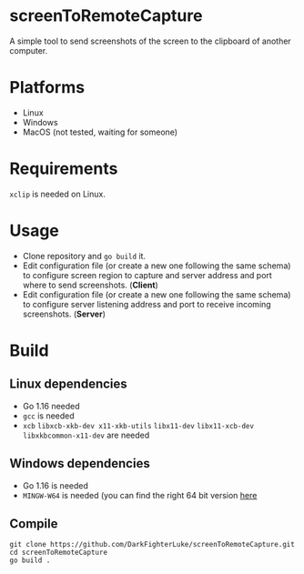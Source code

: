 # screenToRemoteCapture
A simple tool to send screenshots of the screen to the clipboard of another computer.

# Platforms
- Linux
- Windows
- MacOS (not tested, waiting for someone)

# Requirements
`xclip` is needed on Linux.

# Usage
- Clone repository and `go build` it.
- Edit configuration file (or create a new one following the same schema) to configure screen region to capture and server address and port where to send screenshots. (<b>Client</b>)
- Edit configuration file (or create a new one following the same schema) to configure server listening address and port to receive incoming screenshots. (<b>Server</b>)

# Build
## Linux dependencies
- Go 1.16 needed
- `gcc` is needed
- `xcb` `libxcb-xkb-dev x11-xkb-utils` `libx11-dev` `libx11-xcb-dev` `libxkbcommon-x11-dev` are needed

## Windows dependencies
- Go 1.16 is needed
- `MINGW-W64` is needed (you can find the right 64 bit version [here](https://sourceforge.net/projects/mingw-w64/files/Toolchains%20targetting%20Win32/Personal%20Builds/mingw-builds/installer/mingw-w64-install.exe/download)

## Compile
```
git clone https://github.com/DarkFighterLuke/screenToRemoteCapture.git
cd screenToRemoteCapture
go build .
```
